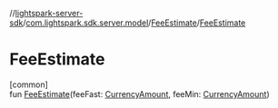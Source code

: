 //[lightspark-server-sdk](../../../index.md)/[com.lightspark.sdk.server.model](../index.md)/[FeeEstimate](index.md)/[FeeEstimate](-fee-estimate.md)

# FeeEstimate

[common]\
fun [FeeEstimate](-fee-estimate.md)(feeFast: [CurrencyAmount](../-currency-amount/index.md), feeMin: [CurrencyAmount](../-currency-amount/index.md))
